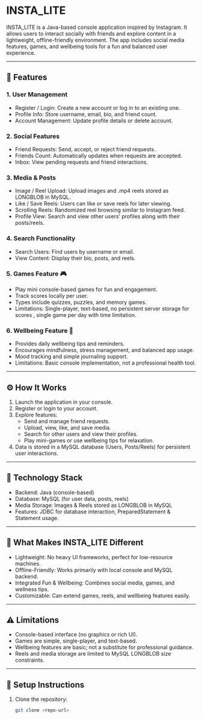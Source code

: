 # INSTA_LITE

INSTA_LITE is a Java-based console application inspired by Instagram. It allows users to interact socially with friends and explore content in a lightweight, offline-friendly environment. The app includes social media features, games, and wellbeing tools for a fun and balanced user experience.  

---

## 🌟 Features

### 1. User Management
- Register / Login: Create a new account or log in to an existing one.
- Profile Info: Store username, email, bio, and friend count.
- Account Management: Update profile details or delete account.

### 2. Social Features
- Friend Requests: Send, accept, or reject friend requests.
- Friends Count: Automatically updates when requests are accepted.
- Inbox: View pending requests and friend interactions.

### 3. Media & Posts
- Image / Reel Upload: Upload images and .mp4 reels stored as LONGBLOB in MySQL.
- Like / Save Reels: Users can like or save reels for later viewing.
- Scrolling Reels: Randomized reel browsing similar to Instagram feed.
- Profile View: Search and view other users’ profiles along with their posts/reels.

### 4. Search Functionality
- Search Users: Find users by username or email.
- View Content: Display their bio, posts, and reels.

### 5. Games Feature 🎮
- Play mini console-based games for fun and engagement.
- Track scores locally per user.
- Types include quizzes, puzzles, and memory games.
- Limitations: Single-player, text-based, no persistent server storage for scores , single game per day with time limitation.

### 6. Wellbeing Feature 🧘
- Provides daily wellbeing tips and reminders.
- Encourages mindfulness, stress management, and balanced app usage.
- Mood tracking and simple journaling support.
- Limitations: Basic console implementation, not a professional health tool.

---

## ⚙️ How It Works
1. Launch the application in your console.
2. Register or login to your account.
3. Explore features:
   - Send and manage friend requests.
   - Upload, view, like, and save media.
   - Search for other users and view their profiles.
   - Play mini-games or use wellbeing tips for relaxation.
4. Data is stored in a MySQL database (Users, Posts/Reels) for persistent user interactions.

---

## 📝 Technology Stack
- Backend: Java (console-based)
- Database: MySQL (for user data, posts, reels)
- Media Storage: Images & Reels stored as LONGBLOB in MySQL
- Features: JDBC for database interaction, PreparedStatement & Statement usage.

---

## 🚀 What Makes INSTA_LITE Different
- Lightweight: No heavy UI frameworks, perfect for low-resource machines.
- Offline-Friendly: Works primarily with local console and MySQL backend.
- Integrated Fun & Wellbeing: Combines social media, games, and wellness tips.
- Customizable: Can extend games, reels, and wellbeing features easily.

---

## ⚠️ Limitations
- Console-based interface (no graphics or rich UI).
- Games are simple, single-player, and text-based.
- Wellbeing features are basic; not a substitute for professional guidance.
- Reels and media storage are limited to MySQL LONGBLOB size constraints.

---

## 📂 Setup Instructions
1. Clone the repository: 
   ```bash
   git clone <repo-url>
